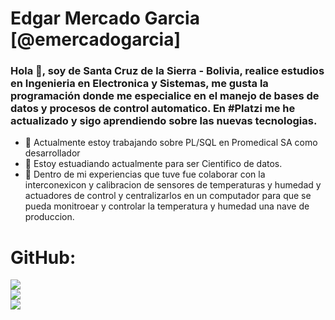# Edgar Mercado Garcia  [@emercadogarcia]
<!-- ### Hi there 👋   -->
### Hola 👋, soy de Santa Cruz de la Sierra - Bolivia, realice estudios en Ingenieria en Electronica y Sistemas, me gusta la programación donde me especialice en el manejo de bases de datos y procesos de control automatico. En #Platzi me he actualizado y sigo aprendiendo sobre las nuevas tecnologias.

- 🔭 Actualmente estoy trabajando  sobre PL/SQL en Promedical SA como desarrollador
- 🌱 Estoy estuadiando actualmente para ser Cientifico de datos.
- 👯 Dentro de mi experiencias que tuve fue colaborar con la interconexicon y calibracion de sensores de temperaturas y humedad y actuadores de control y centralizarlos en un computador para que se pueda monitroear y controlar la temperatura y humedad una nave de produccion.

<!--

 Dentro de mi experiencias que tuve fue colaborar con la interconexicon y calibracion de sensores de temperaturas y humedad y actuadores de control y centralizarlos en un computador para que se pueda monitroear y controlar la temperatura y humedad una nave de produccion.

Me distingo por la adaptabilidad a los cambios, trabajar bajo presión y mi colaboración en trabajo en equipo y , buscando brindar información útil y oportuna para la toma de decisiones que ayuden a crecer al equipo de trabajo y a la empresa.

**emercadogarcia/emercadogarcia** is a ✨ _special_ ✨ repository because its `README.md` (this file) appears on your GitHub profile.

- 🌱 I’m currently learning ...

Here are some ideas to get you started:

- 🔭 I’m currently working on ...PL/SQL at Promedical SA
- 🌱 I’m currently learning ...
- 👯 I’m looking to collaborate on ...
- 🤔 I’m looking for help with ...
- 💬 Ask me about ...
- 📫 How to reach me: ...
- 😄 Pronouns: ...
- ⚡ Fun fact: ...
-->

# GitHub: 
![](https://github-readme-stats.vercel.app/api?username=emercadogarcia&theme=tokyonight&hide_border=false&include_all_commits=false&count_private=false)<br/>
![](https://github-readme-streak-stats.herokuapp.com/?user=emercadogarcia&theme=tokyonight&hide_border=false)<br/>
![](https://github-readme-stats.vercel.app/api/top-langs/?username=emercadogarcia&theme=tokyonight&hide_border=false&include_all_commits=false&count_private=false&layout=compact)
